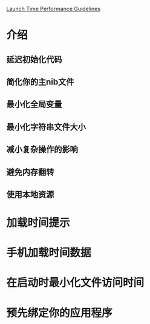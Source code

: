 [Launch Time Performance Guidelines](https://developer.apple.com/library/archive/documentation/Performance/Conceptual/LaunchTime/LaunchTime.html#//apple_ref/doc/uid/10000148i)

# 介绍

## 延迟初始化代码

## 简化你的主nib文件

## 最小化全局变量

## 最小化字符串文件大小

## 减小复杂操作的影响

## 避免内存翻转

## 使用本地资源

# 加载时间提示

# 手机加载时间数据

# 在启动时最小化文件访问时间

# 预先绑定你的应用程序